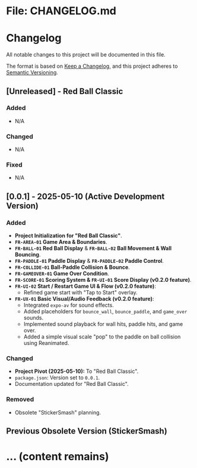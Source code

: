 # File: CHANGELOG.md

# Changelog

All notable changes to this project will be documented in this file.

The format is based on [Keep a Changelog](https://keepachangelog.com/en/1.0.0/),
and this project adheres to [Semantic Versioning](https://semver.org/spec/v2.0.0.html).

## [Unreleased] - Red Ball Classic

### Added
- N/A

### Changed
- N/A

### Fixed
- N/A

## [0.0.1] - 2025-05-10 (Active Development Version)

### Added
- **Project Initialization for "Red Ball Classic"**.
- **`FR-AREA-01` Game Area & Boundaries**.
- **`FR-BALL-01` Red Ball Display** & **`FR-BALL-02` Ball Movement & Wall Bouncing**.
- **`FR-PADDLE-01` Paddle Display** & **`FR-PADDLE-02` Paddle Control**.
- **`FR-COLLIDE-01` Ball-Paddle Collision & Bounce**.
- **`FR-GAMEOVER-01` Game Over Condition**.
- **`FR-SCORE-01` Scoring System & `FR-UI-01` Score Display (v0.2.0 feature)**.
- **`FR-UI-02` Start / Restart Game UI & Flow (v0.2.0 feature)**:
  - Refined game start with "Tap to Start" overlay.
- **`FR-UX-01` Basic Visual/Audio Feedback (v0.2.0 feature)**:
  - Integrated `expo-av` for sound effects.
  - Added placeholders for `bounce_wall`, `bounce_paddle`, and `game_over` sounds.
  - Implemented sound playback for wall hits, paddle hits, and game over.
  - Added a simple visual scale "pop" to the paddle on ball collision using Reanimated.

### Changed
- **Project Pivot (2025-05-10):** To "Red Ball Classic".
- `package.json`: Version set to `0.0.1`.
- Documentation updated for "Red Ball Classic".

### Removed
- Obsolete "StickerSmash" planning.

## Previous Obsolete Version (StickerSmash)
# ... (content remains)